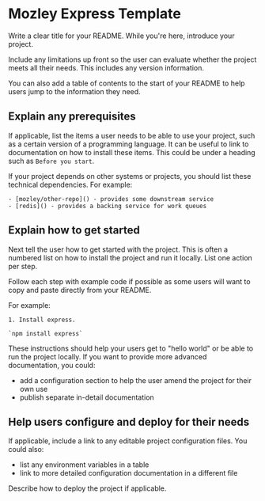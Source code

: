 # Mozley Express Template

Write a clear title for your README. While you're here, introduce your project.

Include any limitations up front so the user can evaluate whether the project meets all their
needs. This includes any version information.

You can also add a table of contents to the start of your README to help users jump to the
information they need.

## Explain any prerequisites

If applicable, list the items a user needs to be able to use your project, such as a certain
version of a programming language. It can be useful to link to documentation on how to install
these items. This could be under a heading such as `Before you start`.

If your project depends on other systems or projects, you should list these technical
dependencies. For example:

```
- [mozley/other-repo]() - provides some downstream service
- [redis]() - provides a backing service for work queues
```

## Explain how to get started

Next tell the user how to get started with the project. This is often a numbered list on how to
install the project and run it locally. List one action per step.

Follow each step with example code if possible as some users will want to copy and paste directly
from your README.

For example:

```
1. Install express.

`npm install express`
```

These instructions should help your users get to "hello world" or be able to run the project
locally. If you want to provide more advanced documentation, you could:

- add a configuration section to help the user amend the project for their own use
- publish separate in-detail documentation

## Help users configure and deploy for their needs

If applicable, include a link to any editable project configuration files. You could also:

- list any environment variables in a table
- link to more detailed configuration documentation in a different file

Describe how to deploy the project if applicable.
